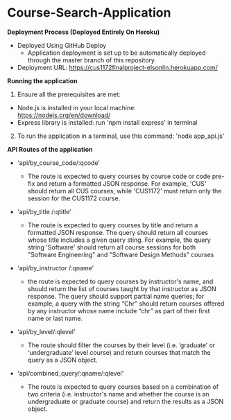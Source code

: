 # Course-Search-Application
**Deployment Process (Deployed Entirely On Heroku)** 
- Deployed Using GitHub Deploy
  - Application deployment is set up to be automatically deployed through the master branch of this repository.
- Deployment URL: https://cus1172finalproject-elsonlin.herokuapp.com/

**Running the application**
1. Ensure all the prerequisites are met: 
  - Node.js is installed in your local machine: https://nodejs.org/en/download/
  - Express library is installed: run 'npm install express' in terminal 
 
2. To run the application in a terminal, use this command: 'node app_api.js'

**API Routes of the application** 
- ‘api/by_course_code/:qcode’
  - The route is expected to query courses by course code or code pre-fix and return a formatted JSON response. For example, 'CUS' should return all CUS courses, while 'CUS1172'   must return only the session for the CUS1172 course.

- ‘api/by_title /:qtitle’
  - The route is expected to query courses by title and return a formatted JSON response. The query should return all courses whose title includes a given query sting. For example, the query string 'Software' should return all course sessions for both "Software Engineering" and "Software Design Methods" courses

- ‘api/by_instructor /:qname’
  - the route is expected to query courses by instructor's name, and should return the list of courses taught by that instructor as JSON response. The query should support partial name queries; for example, a query with the string “Chr” should return courses offered by any instructor whose name include “chr” as part of their first name or last name.

- ‘api/by_level/:qlevel'
  - The route should filter the courses by their level (i.e. ‘graduate’ or ‘undergraduate’ level course) and return courses that match the query as a JSON object.

- ‘api/combined_query/:qname/:qlevel'
  - The route is expected to query courses based on a combination of two criteria (i.e. instructor's name and whether the course is an undergraduate or graduate course) and return the results as a JSON object.
